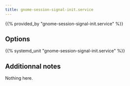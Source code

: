 ```yaml
---
title: gnome-session-signal-init.service
---
```


{{% provided_by "gnome-session-signal-init.service" %}}

## Options

{{% systemd_unit "gnome-session-signal-init.service" %}}

## Additionnal notes

Nothing here.